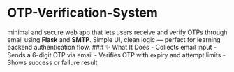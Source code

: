 # OTP-Verification-System
 minimal and secure web app that lets users receive and verify OTPs through email using **Flask** and **SMTP**. Simple UI, clean logic — perfect for learning backend authentication flow.  ### ✨ What It Does - Collects email input - Sends a 6-digit OTP via email - Verifies OTP with expiry and attempt limits - Shows success or failure result
